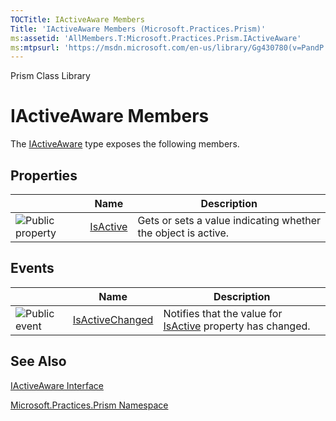 ```yaml
---
TOCTitle: IActiveAware Members
Title: 'IActiveAware Members (Microsoft.Practices.Prism)'
ms:assetid: 'AllMembers.T:Microsoft.Practices.Prism.IActiveAware'
ms:mtpsurl: 'https://msdn.microsoft.com/en-us/library/Gg430780(v=PandP.50)'
---
```


Prism Class Library

IActiveAware Members
====================

The [IActiveAware](https://msdn.microsoft.com/library/microsoft.practices.prism.iactiveaware) type exposes the following members.

Properties
----------

<span id="propertyTableToggle"></span>
<table>

<thead>
<tr class="header">
<th> </th>
<th>Name</th>
<th>Description</th>
</tr>
</thead>
<tbody>
<tr class="odd">
<td><img src="https://msdn.microsoft.com/en-us/Gg430780.pubproperty(en-us,PandP.50).gif" title="Public property" /></td>
<td><a href="https://msdn.microsoft.com/library/microsoft.practices.prism.iactiveaware.isactive">IsActive</a></td>
<td><div class="summary">
Gets or sets a value indicating whether the object is active.
</div></td>
</tr>
</tbody>
</table>

Events
------

<span id="eventTableToggle"></span>
<table>

<thead>
<tr class="header">
<th> </th>
<th>Name</th>
<th>Description</th>
</tr>
</thead>
<tbody>
<tr class="odd">
<td><img src="https://msdn.microsoft.com/en-us/Gg430780.pubevent(en-us,PandP.50).gif" title="Public event" /></td>
<td><a href="https://msdn.microsoft.com/library/microsoft.practices.prism.iactiveaware.isactivechanged">IsActiveChanged</a></td>
<td><div class="summary">
Notifies that the value for <a href="https://msdn.microsoft.com/library/microsoft.practices.prism.iactiveaware.isactive">IsActive</a> property has changed.
</div></td>
</tr>
</tbody>
</table>

See Also
--------


[IActiveAware Interface](https://msdn.microsoft.com/library/microsoft.practices.prism.iactiveaware)

[Microsoft.Practices.Prism Namespace](https://msdn.microsoft.com/library/microsoft.practices.prism)
